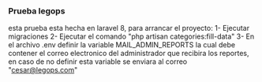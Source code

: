 ### Prueba legops

esta prueba esta hecha en laravel 8, para arrancar el proyecto:
1- Ejecutar migraciones
2- Ejecutar el comando "php artisan categories:fill-data"
3- En el archivo .env definir la variable MAIL_ADMIN_REPORTS la cual debe contener el correo electronico del administrador que recibira los reportes, en caso de no definir esta variable se enviara al correo "cesar@legops.com"

